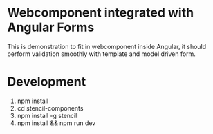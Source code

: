 # Webcomponent integrated with Angular Forms

This is demonstration to fit in webcomponent inside Angular, it should perform validation smoothly with template and model driven form.

# Development

1. npm install
2. cd stencil-components
3. npm install -g stencil
3. npm install && npm run dev